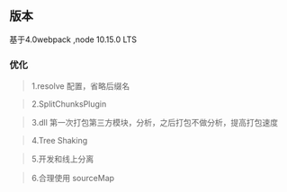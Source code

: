 ## 版本
基于4.0webpack  ,node  10.15.0 LTS

### 优化

> 1.resolve 配置，省略后缀名 

> 2.SplitChunksPlugin 

> 3.dll 第一次打包第三方模块，分析，之后打包不做分析，提高打包速度 

> 4.Tree Shaking 

> 5.开发和线上分离 

> 6.合理使用 sourceMap
